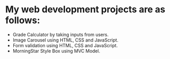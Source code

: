 # My web development projects are as follows:
- Grade Calculator by taking inputs from users.
- Image Carousel using HTML, CSS and JavaScript.
- Form validation using HTML, CSS and JavaScript.
- MorningStar Style Box using MVC Model.
